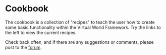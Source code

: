# <a name="cookbook">Cookbook</a>

The cookbook is a collection of "recipes" to teach the user how to create some basic functionality within the Virtual World Framework. Try the links to the left to view the current recipes. 

Check back often, and if there are any suggestions or comments, please post to the [forum](http://demo.virtual.wf/web/forum.html).
